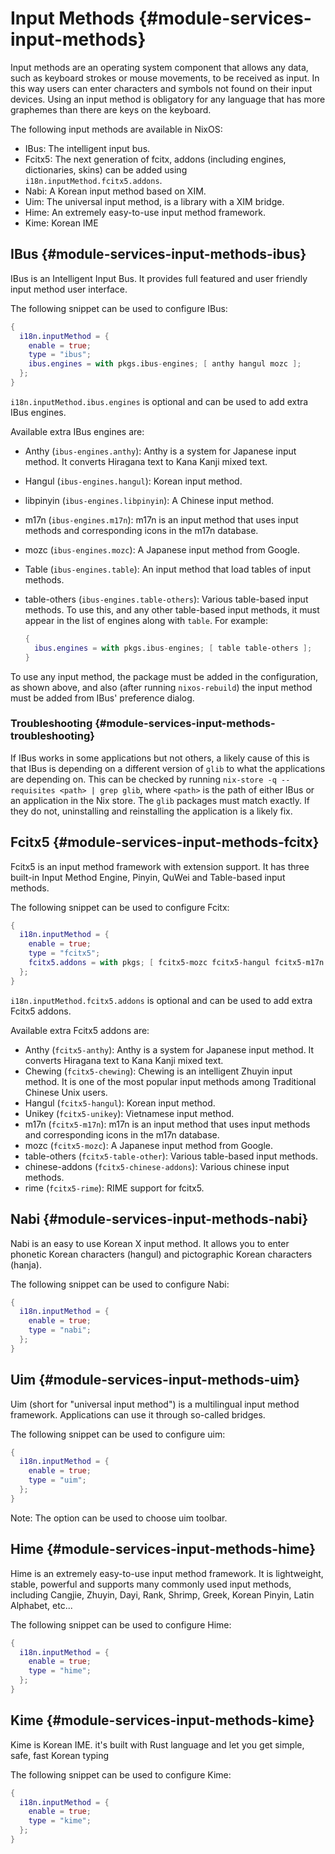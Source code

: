 # Input Methods {#module-services-input-methods}

Input methods are an operating system component that allows any data, such as
keyboard strokes or mouse movements, to be received as input. In this way
users can enter characters and symbols not found on their input devices.
Using an input method is obligatory for any language that has more graphemes
than there are keys on the keyboard.

The following input methods are available in NixOS:

  - IBus: The intelligent input bus.
  - Fcitx5: The next generation of fcitx, addons (including engines, dictionaries, skins) can be added using `i18n.inputMethod.fcitx5.addons`.
  - Nabi: A Korean input method based on XIM.
  - Uim: The universal input method, is a library with a XIM bridge.
  - Hime: An extremely easy-to-use input method framework.
  - Kime: Korean IME

## IBus {#module-services-input-methods-ibus}

IBus is an Intelligent Input Bus. It provides full featured and user
friendly input method user interface.

The following snippet can be used to configure IBus:

```nix
{
  i18n.inputMethod = {
    enable = true;
    type = "ibus";
    ibus.engines = with pkgs.ibus-engines; [ anthy hangul mozc ];
  };
}
```

`i18n.inputMethod.ibus.engines` is optional and can be used
to add extra IBus engines.

Available extra IBus engines are:

  - Anthy (`ibus-engines.anthy`): Anthy is a system for
    Japanese input method. It converts Hiragana text to Kana Kanji mixed text.
  - Hangul (`ibus-engines.hangul`): Korean input method.
  - libpinyin (`ibus-engines.libpinyin`): A Chinese input method.
  - m17n (`ibus-engines.m17n`): m17n is an input method that
    uses input methods and corresponding icons in the m17n database.
  - mozc (`ibus-engines.mozc`): A Japanese input method from
    Google.
  - Table (`ibus-engines.table`): An input method that load
    tables of input methods.
  - table-others (`ibus-engines.table-others`): Various
    table-based input methods. To use this, and any other table-based input
    methods, it must appear in the list of engines along with
    `table`. For example:

    ```nix
    {
      ibus.engines = with pkgs.ibus-engines; [ table table-others ];
    }
    ```

To use any input method, the package must be added in the configuration, as
shown above, and also (after running `nixos-rebuild`) the
input method must be added from IBus' preference dialog.

### Troubleshooting {#module-services-input-methods-troubleshooting}

If IBus works in some applications but not others, a likely cause of this
is that IBus is depending on a different version of `glib`
to what the applications are depending on. This can be checked by running
`nix-store -q --requisites <path> | grep glib`,
where `<path>` is the path of either IBus or an
application in the Nix store. The `glib` packages must
match exactly. If they do not, uninstalling and reinstalling the
application is a likely fix.

## Fcitx5 {#module-services-input-methods-fcitx}

Fcitx5 is an input method framework with extension support. It has three
built-in Input Method Engine, Pinyin, QuWei and Table-based input methods.

The following snippet can be used to configure Fcitx:

```nix
{
  i18n.inputMethod = {
    enable = true;
    type = "fcitx5";
    fcitx5.addons = with pkgs; [ fcitx5-mozc fcitx5-hangul fcitx5-m17n ];
  };
}
```

`i18n.inputMethod.fcitx5.addons` is optional and can be
used to add extra Fcitx5 addons.

Available extra Fcitx5 addons are:

  - Anthy (`fcitx5-anthy`): Anthy is a system for
    Japanese input method. It converts Hiragana text to Kana Kanji mixed text.
  - Chewing (`fcitx5-chewing`): Chewing is an
    intelligent Zhuyin input method. It is one of the most popular input
    methods among Traditional Chinese Unix users.
  - Hangul (`fcitx5-hangul`): Korean input method.
  - Unikey (`fcitx5-unikey`): Vietnamese input method.
  - m17n (`fcitx5-m17n`): m17n is an input method that
    uses input methods and corresponding icons in the m17n database.
  - mozc (`fcitx5-mozc`): A Japanese input method from
    Google.
  - table-others (`fcitx5-table-other`): Various
    table-based input methods.
  - chinese-addons (`fcitx5-chinese-addons`): Various chinese input methods.
  - rime (`fcitx5-rime`): RIME support for fcitx5.

## Nabi {#module-services-input-methods-nabi}

Nabi is an easy to use Korean X input method. It allows you to enter
phonetic Korean characters (hangul) and pictographic Korean characters
(hanja).

The following snippet can be used to configure Nabi:

```nix
{
  i18n.inputMethod = {
    enable = true;
    type = "nabi";
  };
}
```

## Uim {#module-services-input-methods-uim}

Uim (short for "universal input method") is a multilingual input method
framework. Applications can use it through so-called bridges.

The following snippet can be used to configure uim:

```nix
{
  i18n.inputMethod = {
    enable = true;
    type = "uim";
  };
}
```

Note: The [](#opt-i18n.inputMethod.uim.toolbar) option can be
used to choose uim toolbar.

## Hime {#module-services-input-methods-hime}

Hime is an extremely easy-to-use input method framework. It is lightweight,
stable, powerful and supports many commonly used input methods, including
Cangjie, Zhuyin, Dayi, Rank, Shrimp, Greek, Korean Pinyin, Latin Alphabet,
etc...

The following snippet can be used to configure Hime:

```nix
{
  i18n.inputMethod = {
    enable = true;
    type = "hime";
  };
}
```

## Kime {#module-services-input-methods-kime}

Kime is Korean IME. it's built with Rust language and let you get simple, safe, fast Korean typing

The following snippet can be used to configure Kime:

```nix
{
  i18n.inputMethod = {
    enable = true;
    type = "kime";
  };
}
```

